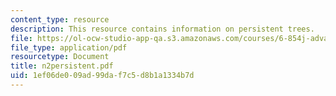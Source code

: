 ```yaml
---
content_type: resource
description: This resource contains information on persistent trees.
file: https://ol-ocw-studio-app-qa.s3.amazonaws.com/courses/6-854j-advanced-algorithms-fall-2005/1ef06de009ad99daf7c5d8b1a1334b7d_n2persistent.pdf
file_type: application/pdf
resourcetype: Document
title: n2persistent.pdf
uid: 1ef06de0-09ad-99da-f7c5-d8b1a1334b7d
---
```

